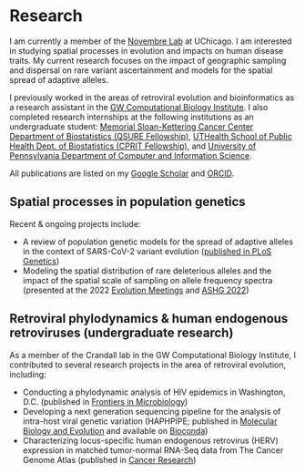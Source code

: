# Research

I am currently a member of the [Novembre Lab](jnpopgen.org) at UChicago. I am interested in studying spatial processes in evolution and impacts on human disease traits. My current research focuses on the impact of geographic sampling and dispersal on rare variant ascertainment and models for the spatial spread of adaptive alleles. 

I previously worked in the areas of retroviral evolution and bioinformatics as a research assistant in the [GW Computational Biology Institute](https://cbi.gwu.edu/). I also completed research internships at the following institutions as an undergraduate student: [Memorial Sloan-Kettering Cancer Center Department of Biostatistics (QSURE Fellowship)](https://www.mskcc.org/departments/epidemiology-biostatistics/quantitative-sciences-summer-undergraduate-research-experience-qsure), [UTHealth School of Public Health Dept. of Biostatistics (CPRIT Fellowship)](https://sph.uth.edu/research/opportunities/cprit-undergraduate/), and [University of Pennsylvania Department of Computer and Information Science](https://www.cis.upenn.edu/).

All publications are listed on my [Google Scholar](https://scholar.google.com/citations?user=g0daNV8AAAAJ&hl=en) and [ORCID](https://orcid.org/0000-0002-1062-1228).

## Spatial processes in population genetics

Recent & ongoing projects include:
* A review of population genetic models for the spread of adaptive alleles in the context of SARS-CoV-2 variant evolution ([published in PLoS Genetics](https://journals.plos.org/plosgenetics/article/comments?id=10.1371/journal.pgen.1010391))
* Modeling the spatial distribution of rare deleterious alleles and the impact of the spatial scale of sampling on allele frequency spectra (presented at the 2022 [Evolution Meetings](https://www.evolutionmeetings.org/) and [ASHG 2022](https://www.ashg.org/meetings/2022-annual-meeting/registration/?gclid=Cj0KCQjwyt-ZBhCNARIsAKH1176XNx6HYtN4fxuxaKl_tHkCL64McCNh7aOM-1Mvi6ajJzCkZvWmvQIaAtWYEALw_wcB))

## Retroviral phylodynamics & human endogenous retroviruses (undergraduate research)

As a member of the Crandall lab in the GW Computational Biology Institute, I contributed to several research projects in the area of retroviral evolution,  including: 
* Conducting a phylodynamic analysis of HIV epidemics in Washington, D.C. (published in [Frontiers in Microbiology](https://www.frontiersin.org/articles/10.3389/fmicb.2019.00369/full))
* Developing a next generation sequencing pipeline for the analysis of intra-host viral genetic variation (HAPHPIPE; published in [Molecular Biology and Evolution](https://academic.oup.com/mbe/article/38/4/1677/6050845) and available on [Bioconda](https://bioconda.github.io/recipes/haphpipe/README.html))
* Characterizing locus-specific human endogenous retrovirus (HERV) expression in matched tumor-normal RNA-Seq data from The Cancer Genome Atlas (published in [Cancer Research](https://aacrjournals.org/cancerres/article/81/13/3449/666868/Locus-Specific-Characterization-of-Human))
